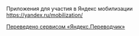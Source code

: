 Приложения для участия в Яндекс мобилизации
https://yandex.ru/mobilization/

[Переведено сервисом «Яндекс.Переводчик»](http://translate.yandex.ru/)